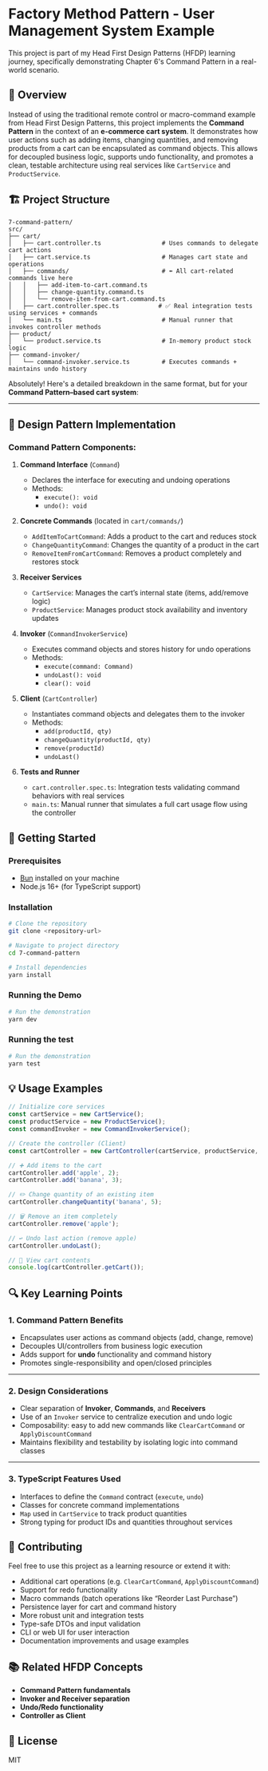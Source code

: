 # Factory Method Pattern - User Management System Example

This project is part of my Head First Design Patterns (HFDP) learning journey, specifically demonstrating Chapter 6's Command Pattern in a real-world scenario.

## 🎯 Overview

Instead of using the traditional remote control or macro-command example from Head First Design Patterns, this project implements the **Command Pattern** in the context of an **e-commerce cart system**. It demonstrates how user actions such as adding items, changing quantities, and removing products from a cart can be encapsulated as command objects. This allows for decoupled business logic, supports undo functionality, and promotes a clean, testable architecture using real services like `CartService` and `ProductService`.

## 🏗️ Project Structure

```
7-command-pattern/
src/
├── cart/
│   ├── cart.controller.ts                 # Uses commands to delegate cart actions
│   ├── cart.service.ts                    # Manages cart state and operations
│   ├── commands/                          # ⬅ All cart-related commands live here
│   │   ├── add-item-to-cart.command.ts
│   │   ├── change-quantity.command.ts
│   │   └── remove-item-from-cart.command.ts
│   ├── cart.controller.spec.ts           # ✅ Real integration tests using services + commands
│   └── main.ts                            # Manual runner that invokes controller methods
├── product/
│   └── product.service.ts                 # In-memory product stock logic
├── command-invoker/
│   └── command-invoker.service.ts         # Executes commands + maintains undo history

```

Absolutely! Here's a detailed breakdown in the same format, but for your **Command Pattern–based cart system**:

---

## 🎨 Design Pattern Implementation

### Command Pattern Components:

1. **Command Interface** (`Command`)
   - Declares the interface for executing and undoing operations
   - Methods:
     - `execute(): void`
     - `undo(): void`

2. **Concrete Commands** (located in `cart/commands/`)
   - `AddItemToCartCommand`: Adds a product to the cart and reduces stock
   - `ChangeQuantityCommand`: Changes the quantity of a product in the cart
   - `RemoveItemFromCartCommand`: Removes a product completely and restores stock

3. **Receiver Services**
   - `CartService`: Manages the cart’s internal state (items, add/remove logic)
   - `ProductService`: Manages product stock availability and inventory updates

4. **Invoker** (`CommandInvokerService`)
   - Executes command objects and stores history for undo operations
   - Methods:
     - `execute(command: Command)`
     - `undoLast(): void`
     - `clear(): void`

5. **Client** (`CartController`)
   - Instantiates command objects and delegates them to the invoker
   - Methods:
     - `add(productId, qty)`
     - `changeQuantity(productId, qty)`
     - `remove(productId)`
     - `undoLast()`

6. **Tests and Runner**
   - `cart.controller.spec.ts`: Integration tests validating command behaviors with real services
   - `main.ts`: Manual runner that simulates a full cart usage flow using the controller

## 🚀 Getting Started

### Prerequisites

- [Bun](https://bun.sh/) installed on your machine
- Node.js 16+ (for TypeScript support)

### Installation

```bash
# Clone the repository
git clone <repository-url>

# Navigate to project directory
cd 7-command-pattern

# Install dependencies
yarn install
```

### Running the Demo

```bash
# Run the demonstration
yarn dev
```

### Running the test

```bash
# Run the demonstration
yarn test
```

## 💡 Usage Examples

```ts
// Initialize core services
const cartService = new CartService();
const productService = new ProductService();
const commandInvoker = new CommandInvokerService();

// Create the controller (Client)
const cartController = new CartController(cartService, productService, commandInvoker);

// ➕ Add items to the cart
cartController.add('apple', 2);
cartController.add('banana', 3);

// ✏️ Change quantity of an existing item
cartController.changeQuantity('banana', 5);

// 🗑️ Remove an item completely
cartController.remove('apple');

// ↩️ Undo last action (remove apple)
cartController.undoLast();

// 🧾 View cart contents
console.log(cartController.getCart());
```

## 🔍 Key Learning Points

### 1. **Command Pattern Benefits**

- Encapsulates user actions as command objects (add, change, remove)
- Decouples UI/controllers from business logic execution
- Adds support for **undo** functionality and command history
- Promotes single-responsibility and open/closed principles

---

### 2. **Design Considerations**

- Clear separation of **Invoker**, **Commands**, and **Receivers**
- Use of an `Invoker` service to centralize execution and undo logic
- Composability: easy to add new commands like `ClearCartCommand` or `ApplyDiscountCommand`
- Maintains flexibility and testability by isolating logic into command classes

---

### 3. **TypeScript Features Used**

- Interfaces to define the `Command` contract (`execute`, `undo`)
- Classes for concrete command implementations
- `Map` used in `CartService` to track product quantities
- Strong typing for product IDs and quantities throughout services

## 🤝 Contributing

Feel free to use this project as a learning resource or extend it with:

- Additional cart operations (e.g. `ClearCartCommand`, `ApplyDiscountCommand`)
- Support for redo functionality
- Macro commands (batch operations like “Reorder Last Purchase”)
- Persistence layer for cart and command history
- More robust unit and integration tests
- Type-safe DTOs and input validation
- CLI or web UI for user interaction
- Documentation improvements and usage examples

## 📚 Related HFDP Concepts

- **Command Pattern fundamentals**
- **Invoker and Receiver separation**
- **Undo/Redo functionality**
- **Controller as Client**

## 📄 License

MIT
